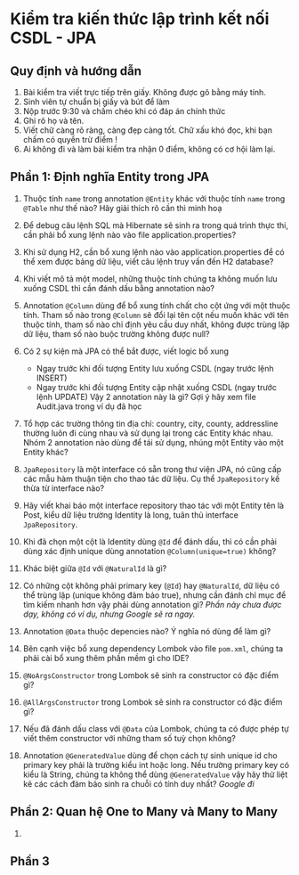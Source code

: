 # Kiểm tra kiến thức lập trình kết nối CSDL - JPA

## Quy định và hướng dẫn
1. Bài kiểm tra viết trực tiếp trên giấy. Không được gõ bằng máy tính.
2. Sinh viên tự chuẩn bị giấy và bút để làm
3. Nộp trước 9:30 và chấm chéo khi có đáp án chính thức
4. Ghi rõ họ và tên.
5. Viết chữ càng rõ ràng, càng đẹp càng tốt. Chữ xấu khó đọc, khi bạn chấm có quyền trừ điểm !
6. Ai không đi và làm bài kiểm tra nhận 0 điểm, không có cơ hội làm lại.

## Phần 1: Định nghĩa Entity trong JPA
1. Thuộc tính ```name``` trong annotation ```@Entity``` khác với thuộc tính ```name``` trong ```@Table``` như thế nào? Hãy giải thích rõ cần thì minh hoạ
2. Để debug câu lệnh SQL mà Hibernate sẽ sinh ra trong quá trình thực thi, cần phải bổ xung lệnh nào vào file application.properties?
3. Khi sử dụng H2, cần bổ xung lệnh nào vào application.properties để có thể xem được bảng dữ liệu, viết câu lệnh truy vấn đến H2 database?
4. Khi viết mô tả một model, những thuộc tính chúng ta không muốn lưu xuống CSDL thì cần đánh dấu bằng annotation nào?
5. Annotation ```@Column``` dùng để bổ xung tính chất cho cột ứng với một thuộc tính. Tham số nào trong ```@Column``` sẽ đổi lại tên cột nếu muốn khác với tên thuộc tính, tham số nào chỉ định yêu cầu duy nhất, không được trùng lặp dữ liệu, tham số nào buộc trường không được null?
6. Có 2 sự kiện mà JPA có thể bắt được, viết logic bổ xung
   - Ngay trước khi đối tượng Entity lưu xuống CSDL (ngay trước lệnh INSERT)
   - Ngay trước khi đối tượng Entity cập nhật xuống CSDL (ngay trước lệnh UPDATE)
  Vậy 2 annotation này là gì? Gợi ý hãy xem file Audit.java trong ví dụ đã học

7. Tổ hợp các trường thông tin địa chỉ: country, city, county, addressline thường luôn đi cùng nhau và sử dụng lại trong các Entity khác nhau. Nhóm 2 annotation nào dùng để tái sử dụng, nhúng một Entity vào một Entity khác?
8. ```JpaRepository``` là một interface có sẵn trong thư viện JPA, nó cũng cấp các mẫu hàm thuận tiện cho thao tác dữ liệu. Cụ thể ```JpaRepository``` kế thừa từ interface nào?
9. Hãy viết khai báo một interface repository thao tác với một Entity tên là Post, kiểu dữ liệu trường Identity là long, tuân thủ interface ```JpaRepository```.
10. Khi đã chọn một cột là Identity dùng ```@Id``` để đánh dấu, thì có cần phải dùng xác định unique dùng annotation ```@Column(unique=true)``` không?
11. Khác biệt giữa ```@Id``` với ```@NaturalId``` là gì?
12. Có những cột không phải primary key (```@Id```) hay ```@NaturalId```, dữ liệu có thể trùng lặp (unique không đảm bảo true), nhưng cần đánh chỉ mục để tìm kiếm nhanh hơn vậy phải dùng annotation gì? *Phần này chưa được dạy, không có ví dụ, nhưng Google sẽ ra ngay.*
13. Annotation ```@Data``` thuộc depencies nào? Ý nghĩa nó dùng để làm gì?
14. Bên cạnh việc bổ xung dependency Lombok vào file ```pom.xml```, chúng ta phải cài bổ xung thêm phần mềm gì cho IDE?
15. ```@NoArgsConstructor``` trong Lombok sẽ sinh ra constructor có đặc điểm gì?
16. ```@AllArgsConstructor``` trong Lombok sẽ sinh ra constructor có đặc điểm gì?
17. Nếu đã đánh dấu class với ```@Data``` của Lombok, chúng ta có được phép tự viết thêm constructor với những tham số tuỳ chọn không?
18. Annotation ```@GeneratedValue``` dùng để chọn cách tự sinh unique id cho primary key phải là trường kiểu int hoặc long. Nếu trường primary key có kiểu là String, chúng ta không thể dùng ```@GeneratedValue``` vậy hãy thử liệt kê các cách đảm bảo sinh ra chuỗi có tính duy nhất? *Google đi*
## Phần 2: Quan hệ One to Many và Many to Many
1.

## Phần 3